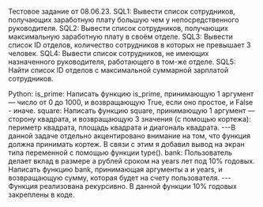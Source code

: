 Тестовое задание от 08.06.23.
SQL1: Вывести список сотрудников, получающих заработную плату большую чем у непосредственного руководителя.
SQL2: Вывести список сотрудников, получающих максимальную заработную плату в своём отделе.
SQL3: Вывести список ID отделов, количество сотрудников в которых не превышает 3 человек.
SQL4: Вывести список сотрудников, не имеющих назначенного руководителя, работающего в том-же отделе.
SQL5: Найти список ID отделов с максимальной суммарной зарплатой сотрудников.

Python:
is_prime: Написать функцию is_prime, принимающую 1 аргумент — число от 0 до 1000, и возвращающую True, если оно простое, и False - иначе.
square:	Написать функцию square, принимающую 1 аргумент — сторону квадрата, и возвращающую 3 значения (с помощью кортежа): периметр квадрата, площадь квадрата и диагональ квадрата.
---В данной задаче отдельно акцентировано внимание на том, что функция должна принимать кортеж. В связи с этим я добавил вывод на экран типа переменной с помощью функции type().
bank:	Пользователь делает вклад в размере a рублей сроком на years лет под 10% годовых.
Написать функцию bank, принимающая аргументы a и years, и возвращающую сумму, которая будет на счету пользователя.
---Функция реализована рекурсивно. В данной функции 10% годовых закреплены в коде.


